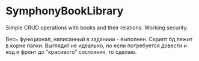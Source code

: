# SymphonyBookLibrary
Simple CRUD operations with books and their relations. Working security.

Весь функционал, написанный в заданиии - выполнен.
Скрипт бд лежит в корне папки.
Выглядит не идеально, но если потребуется довести и код и фронт до "красивого" состояния, то сделаю.

